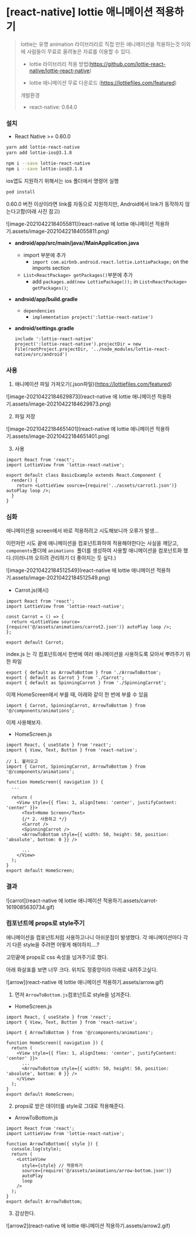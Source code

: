 # [react-native] lottie 애니메이션 적용하기

> lottie는 유명 animation 라이브러리로 직접 만든 애니메이션을 적용하는것 이외에 사람들이 무료로 올려놓은 자료를 이용할 수 있다. 
>
> - lottie 라이브러리 적용 방법(https://github.com/lottie-react-native/lottie-react-native)
>
> - lottie 애니메이션 무료 다운로드 (https://lottiefiles.com/featured)
>
> 개발환경
>
> - react-native: 0.64.0

### 설치

- React Native >= 0.60.0

```bash
yarn add lottie-react-native
yarn add lottie-ios@3.1.8 

npm i --save lottie-react-native
npm i --save lottie-ios@3.1.8
```

ios앱도 지원하기 위해서는 ios 폴더에서 명령어 실행

```bash
pod install
```



0.60.0 버전 이상이라면 link를 자동으로 지원하지만, Android에서 link가 동작하지 않는다고함(아래 사진 참고)

![image-20210422184055811](react-native 에 lottie 애니메이션 적용하기.assets/image-20210422184055811.png)

- **android/app/src/main/java/<AppName>/MainApplication.java**
  - import 부분에 추가
    - `import com.airbnb.android.react.lottie.LottiePackage;` on the imports section
  - `List<ReactPackage> getPackages()`부분에 추가
    - add `packages.add(new LottiePackage());` in `List<ReactPackage> getPackages()`;



- **android/app/build.gradle**
  - `dependencies`
    - `implementation project(':lottie-react-native')`



- **android/settings.gradle**

  ```
  include ':lottie-react-native'
  project(':lottie-react-native').projectDir = new File(rootProject.projectDir, '../node_modules/lottie-react-native/src/android')
  ```

### 사용

1. 애니메이션 파일 가져오기(.json파일)(https://lottiefiles.com/featured)

![image-20210422184629873](react-native 에 lottie 애니메이션 적용하기.assets/image-20210422184629873.png)

2. 파일 저장

![image-20210422184651401](react-native 에 lottie 애니메이션 적용하기.assets/image-20210422184651401.png)

3. 사용

```react
import React from 'react';
import LottieView from 'lottie-react-native';

export default class BasicExample extends React.Component {
  render() {
    return <LottieView source={require('../assets/carrot1.json')} autoPlay loop />;
  }
}
```



### 심화

애니메이션을 screen에서 바로 적용하려고 시도해보니까 오류가 발생...

이런저런 시도 끝에 애니메이션을 컴포넌트화하여 적용해야한다는 사실을 깨닫고, `components`폴더에 `animations `폴더를 생성하여 사용할 애니메이션을 컴포넌트화 했다.(이러니까 오히려 관리하기 더 좋아지는 듯 싶다.) 

![image-20210422184512549](react-native 에 lottie 애니메이션 적용하기.assets/image-20210422184512549.png)

- Carrot.js(예시)

```react
import React from 'react';
import LottieView from 'lottie-react-native';

const Carrot = () => {
  return <LottieView source={require('@/assets/animations/carrot2.json')} autoPlay loop />;
};

export default Carrot;
```

index.js 는 각 컴포넌트에서 한번에 여러 애니메이션을 사용하도록 모아서 뿌려주기 위한 파일

```react
export { default as ArrowToBottom } from './ArrowToBottom';
export { default as Carrot } from './Carrot';
export { default as SpinningCarrot } from './SpinningCarrot';
```

이제 HomeScreen에서 부를 때, 아래와 같이 한 번에 부를 수 있음

```react
import { Carrot, SpinningCarrot, ArrowToBottom } from '@/components/animations';
```

이제 사용해보자.

- HomeScreen.js

```react
import React, { useState } from 'react';
import { View, Text, Button } from 'react-native';

// 1. 불러오고
import { Carrot, SpinningCarrot, ArrowToBottom } from '@/components/animations';

function HomeScreen({ navigation }) {
  ...
  
  return (
    <View style={{ flex: 1, alignItems: 'center', justifyContent: 'center' }}>
      <Text>Home Screen</Text>
      {/* 2. 사용하고 */} 
      <Carrot />
      <SpinningCarrot />
      <ArrowToBottom style={{ width: 50, height: 50, position: 'absolute', bottom: 0 }} />
  
      ...
    </View>
  );
}
export default HomeScreen;

```

### 결과

![carrot](react-native 에 lottie 애니메이션 적용하기.assets/carrot-1619085630734.gif)

### 컴포넌트에 props로 style주기

애니메이션을 컴포넌트처럼 사용하고나니 아쉬운점이 발생했다. 각 애니메이션마다 각기 다른 style을 주려면 어떻게 해야하지....?

고민끝에 props로 css 속성을 넘겨주기로 했다.



아래 화살표를 보면 너무 크다. 위치도 정중앙이라 아래로 내려주고싶다.

![arrow](react-native 에 lottie 애니메이션 적용하기.assets/arrow.gif)

1. 먼저 `ArrowToBottom.js`컴포넌트로 style을 넘겨준다.

- HomeScreen.js

```react
import React, { useState } from 'react';
import { View, Text, Button } from 'react-native';

import { ArrowToBottom } from '@/components/animations';

function HomeScreen({ navigation }) {
  return (
    <View style={{ flex: 1, alignItems: 'center', justifyContent: 'center' }}>
      ...
      <ArrowToBottom style={{ width: 50, height: 50, position: 'absolute', bottom: 0 }} />
    </View>
  );
}
export default HomeScreen;

```

2. props로 받은 데이터를 style로 그대로 적용해준다.

- ArrowToBottom.js

```react
import React from 'react';
import LottieView from 'lottie-react-native';

function ArrowToBottom({ style }) {
  console.log(style);
  return (
    <LottieView
      style={style} // 적용하기
      source={require('@/assets/animations/arrow-bottom.json')}
      autoPlay
      loop
    />
  );
}
export default ArrowToBottom;
```

3. 감상한다.

![arrow2](react-native 에 lottie 애니메이션 적용하기.assets/arrow2.gif)

